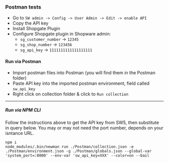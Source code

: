 ### Postman tests

* Go to `SW admin -> Config -> User Admin -> Edit -> enable API`
* Copy the API key
* Install Shopgate Plugin
* Configure Shopgate plugin in Shopware admin:
  * `sg_customer_number` -> `12345`
  * `sg_shop_number` -> `123456`
  * `sg_api_key` -> `1111111111111111111`

#### Run via Postman

* Import postman files into Postman (you will find them in the Postman folder)
* Paste API key into the imported postman environment, field called `sw_api_key`
* Right click on collection folder & click to `Run collection`

----
##### Run via NPM CLI
Follow the instructions above to get the API key from SW5, then substitute in query below. 
You may or may not need the port number, depends on your isntance URL.

```shell
npm i
node_modules/.bin/newman run ./Postman/collection.json -e ./Postman/environment.json -g ./Postman/globals.json --global-var 'system_port=:8000' --env-var 'sw_api_key=XXX' --color=on --bail
```
